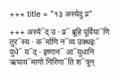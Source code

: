+++
title = "१३ अस्येदु प्र"

+++
अस्ये᳓द् उ · प्र᳓ ब्रूहि पूर्विया᳓णि  
तुर᳓स्य · क᳓र्माणि न᳓व्य उक्थइः᳓  
युधे᳓ य᳓द् · इष्णान᳓ आ᳓युधानि  
ऋघाय᳓माणो निरिणा᳓ति श᳓त्रून्